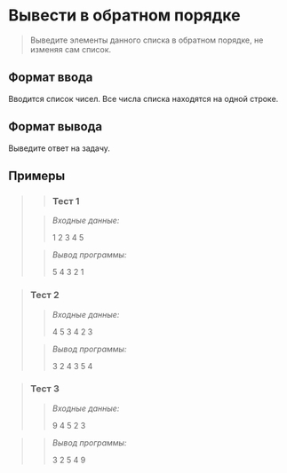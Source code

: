 # Вывести в обратном порядке


>Выведите элементы данного списка в обратном порядке, не изменяя сам список.



## Формат ввода

Вводится список чисел. Все числа списка находятся на одной строке.

## Формат вывода

Выведите ответ на задачу.

 ## Примеры
>
> >### Тест 1
>
>>*Входные данные:*
>>
>>1 2 3 4 5
>>
>>
>>
>>
>> 
>>
>>
>>
>>
>> 
> 
>>*Вывод программы:*
>>
>>5 4 3 2 1
>>

 
>### Тест 2
>
>>*Входные данные:*
>>
>>
>>
>>4 5 3 4 2 3
>>
>>
>> 
>>
>> 
>>
>> 
>>
>>
>>
>>
>>
>
>>*Вывод программы:*
>>
>>3 2 4 3 5 4 

>>

>### Тест 3
>
>>*Входные данные:*
>>
>>9 4 5 2 3
>>
>>
>>
>>
>>
>> 
>>
>> 
>>
>>
>>

>>*Вывод программы:*
>>
>>3 2 5 4 9
>>
>>